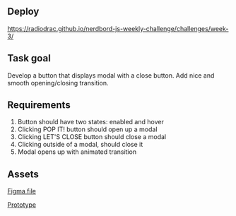## Deploy

https://radiodrac.github.io/nerdbord-js-weekly-challenge/challenges/week-3/

## Task goal

Develop a button that displays modal with a close button. Add nice and smooth opening/closing transition. 

## Requirements

1. Button should have two states: enabled and hover
2. Clicking POP IT! button should open up a modal
3. Clicking LET'S CLOSE button should close a modal
4. Clicking outside of a modal, should close it
5. Modal opens up with animated transition

## Assets

[Figma file](https://www.figma.com/file/QaE0715QpeLHxq2dBuUjmM/Week-%233?type=design&node-id=0%3A1&t=uHU2xmecJMcccrty-1)

[Prototype](https://www.figma.com/proto/QaE0715QpeLHxq2dBuUjmM/Week-%233?page-id=0%3A1&type=design&node-id=1-72&viewport=546%2C-248%2C0.32&scaling=min-zoom&starting-point-node-id=1%3A72)
